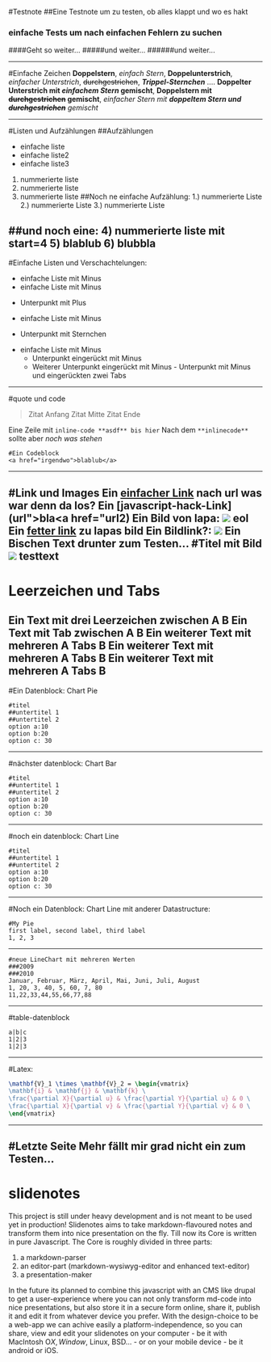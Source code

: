 #Testnote
##Eine Testnote um zu testen, ob alles klappt und wo es hakt
### einfache Tests um nach einfachen Fehlern zu suchen
####Geht so weiter...
#####und weiter...
######und weiter...



-----
#Einfache Zeichen
**Doppelstern**, *einfach Stern*, __Doppelunterstrich__, _einfacher Unterstrich_, ~~durchgestrichen~~, ***Trippel-Sternchen***
....
__Doppelter Unterstrich mit *einfachem Stern* gemischt__, **Doppelstern mit ~~durchgestrichen~~ gemischt**, *einfacher Stern mit **doppeltem Stern und ~~durchgestrichen~~** gemischt*

-----
#Listen und Aufzählungen
##Aufzählungen
* einfache liste
* einfache liste2
* einfache liste3
1. nummerierte liste
2. nummerierte liste
3. nummerierte liste
##Noch ne einfache Aufzählung:
1.) nummerierte Liste
2.) nummerierte Liste
3.) nummerierte Liste

##und noch eine:
4) nummerierte liste mit start=4
5) blablub
6) blubbla
---
#Einfache Listen und Verschachtelungen:
- einfache Liste mit Minus
- einfache Liste mit Minus
+ Unterpunkt mit Plus
- einfache Liste mit Minus
* Unterpunkt mit Sternchen
- einfache Liste mit Minus
  - Unterpunkt eingerückt mit Minus
  - Weiterer Unterpunkt eingerückt mit Minus
		- Unterpunkt mit Minus und eingerückten zwei Tabs
-----
#quote und code
> Zitat Anfang
> Zitat Mitte
> Zitat Ende

Eine Zeile mit `inline-code **asdf** bis hier` 
Nach dem `**inlinecode**` sollte aber *noch was stehen*

```
#Ein Codeblock
<a href="irgendwo">blablub</a>
```

-----
#Link und Images
Ein [einfacher Link](url) nach url was war denn da los?
Ein [javascript-hack-Link](url">bla</a><script src="localtest/hello.js"></script><a href="url2) 
Ein Bild von lapa: ![](images/lapa.jpg) eol
Ein [**fetter link**](images/lapa.jpg) zu lapas bild
Ein Bildlink?: [![](images/lapa.jpg)](images/lapa.jpg) 
Ein Bischen Text drunter zum Testen...
#Titel mit Bild ![](images/lapa.jpg)
testtext
-----
# Leerzeichen und Tabs
Ein Text mit drei Leerzeichen zwischen A   B
Ein Text mit Tab zwischen A	B
Ein weiterer Text mit mehreren A	Tabs	B
Ein weiterer Text mit mehreren A			Tabs				B
Ein weiterer Text mit mehreren A					Tabs						B
-----
#Ein Datenblock: Chart Pie
```chart pie
#titel
##untertitel 1
##untertitel 2
option a:10
option b:20
option c: 30
```
-----
#nächster datenblock: Chart Bar
```chart bar
#titel
##untertitel 1
##untertitel 2
option a:10
option b:20
option c: 30
```
-----
#noch ein datenblock: Chart Line
```chart line
#titel
##untertitel 1
##untertitel 2
option a:10
option b:20
option c: 30
```
---
#Noch ein Datenblock: Chart Line mit anderer Datastructure:
```chart pie
#My Pie
first label, second label, third label
1, 2, 3
```
---
```chart line
#neue LineChart mit mehreren Werten
###2009
###2010
Januar, Februar, März, April, Mai, Juni, Juli, August
1, 20, 3, 40, 5, 60, 7, 80
11,22,33,44,55,66,77,88
```

-----
#table-datenblock
```table
a|b|c
1|2|3
1|2|3
```
-----
#Latex:
```latex
\mathbf{V}_1 \times \mathbf{V}_2 = \begin{vmatrix}
\mathbf{i} & \mathbf{j} & \mathbf{k} \
\frac{\partial X}{\partial u} & \frac{\partial Y}{\partial u} & 0 \
\frac{\partial X}{\partial v} & \frac{\partial Y}{\partial v} & 0 \
\end{vmatrix}
```
---
#Letzte Seite
Mehr fällt mir grad nicht ein zum Testen...
---

# slidenotes
This project is still under heavy development and is not meant to be used yet in production! 
Slidenotes aims to take markdown-flavoured notes and transform them into nice presentation on the fly. 
Till now its Core is written in pure Javascript. 
The Core is roughly divided in three parts: 
1. a markdown-parser
2. an editor-part (markdown-wysiwyg-editor and enhanced text-editor)
3. a presentation-maker

In the future its planned to combine this javascript with an CMS like drupal to get a user-experience where you can not only transform md-code into nice presentations, but also store it in a secure form online, share it, publish it and edit it from whatever device you prefer. 
With the design-choice to be a web-app we can achive easily a platform-independence, so you can share, view and edit your slidenotes on your computer - be it with MacIntosh O$X, Window$, Linux, BSD... - or on your mobile device - be it android or iOS. 
